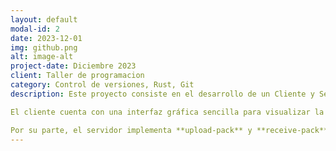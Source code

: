 ```yaml
---
layout: default
modal-id: 2
date: 2023-12-01
img: github.png
alt: image-alt
project-date: Diciembre 2023
client: Taller de programacion
category: Control de versiones, Rust, Git
description: Este proyecto consiste en el desarrollo de un Cliente y Servidor Git con funcionalidades acotadas, implementado en Rust. Su objetivo principal es replicar operaciones básicas de Git, como clonar repositorios, realizar commits, manejar ramas y sincronizar cambios con un servidor propio que respete el protocolo Git Transport.

El cliente cuenta con una interfaz gráfica sencilla para visualizar la historia de commits y gestionar ramas. Además, permite la configuración mediante un archivo similar a "gitconfig" y mantiene un log de operaciones realizadas.

Por su parte, el servidor implementa **upload-pack** y **receive-pack**, asegurando la comunicación con el cliente. Se diseñó para soportar múltiples conexiones simultáneas usando threads, evitando bloqueos en la atención de solicitudes. En caso de conflictos entre cambios de distintos clientes, se siguen los estándares de Git para su resolución.
---
```

